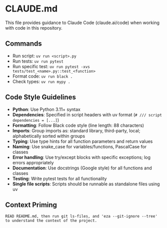 # CLAUDE.md

This file provides guidance to Claude Code (claude.ai/code) when working with code in this repository.

## Commands

- Run script: `uv run <script>.py`
- Run tests: `uv run pytest`
- Run specific test: `uv run pytest -xvs tests/test_<name>.py::test_<function>`
- Format code: `uv run black .`
- Check types: `uv run mypy .`

## Code Style Guidelines

- **Python**: Use Python 3.11+ syntax
- **Dependencies**: Specified in script headers with uv format (`# /// script dependencies = [...]`)
- **Formatting**: Follow Black code style (line length: 88 characters)
- **Imports**: Group imports as: standard library, third-party, local; alphabetically sorted within groups
- **Typing**: Use type hints for all function parameters and return values
- **Naming**: Use snake_case for variables/functions, PascalCase for classes
- **Error handling**: Use try/except blocks with specific exceptions; log errors appropriately
- **Documentation**: Use docstrings (Google style) for all functions and classes
- **Testing**: Write pytest tests for all functionality
- **Single file scripts**: Scripts should be runnable as standalone files using uv

## Context Priming 

```
READ README.md, then run git ls-files, and 'eza --git-ignore --tree' to understand the context of the project.
```
